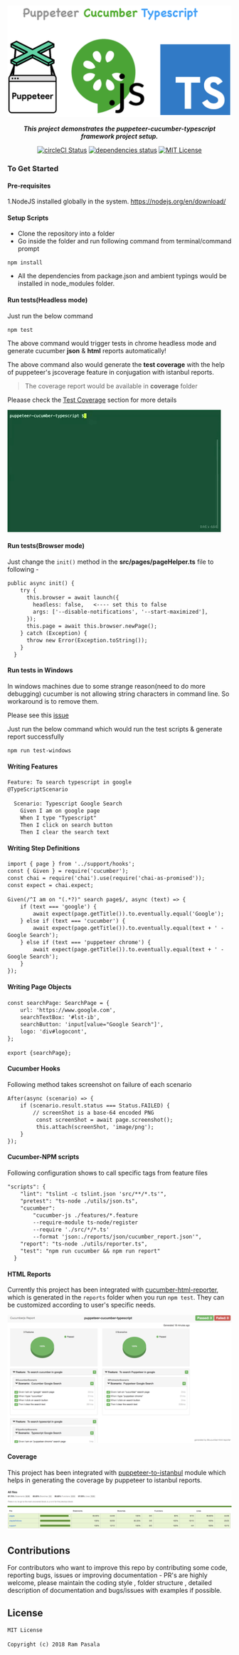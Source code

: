 <p align="center">
<img src= "./images/pct.png" height=250
alt="titleImage.png"/>
</p>

<p align="center">
   <i><strong>This project demonstrates the puppeteer-cucumber-typescript framework project setup.
</strong></i>
<p>

<p align="center">
<a href="https://circleci.com/gh/igniteram/puppeteer-cucumber-typescript/tree/master"><img alt="circleCI Status" src="https://circleci.com/gh/igniteram/puppeteer-cucumber-typescript/tree/master.svg?style=shield"></a>
<a href="https://david-dm.org/igniteram/puppeteer-cucumber-typescript"><img alt="dependencies status" src="https://david-dm.org/igniteram/puppeteer-cucumber-typescript.svg"></a>
<a href="https://opensource.org/licenses/MIT"><img alt="MIT License" src="https://img.shields.io/dub/l/vibe-d.svg"></a>
</p>

### To Get Started

#### Pre-requisites
1.NodeJS installed globally in the system.
https://nodejs.org/en/download/

#### Setup Scripts
* Clone the repository into a folder
* Go inside the folder and run following command from terminal/command prompt
```
npm install 
```
* All the dependencies from package.json and ambient typings would be installed in node_modules folder.

#### Run tests(Headless mode) 

Just run the below command

```
npm test
```
The above command would trigger tests in chrome headless mode and generate cucumber **json** & **html** reports automatically!

The above command also would generate the **test coverage** with the help of puppeteer's jscoverage feature in conjugation with istanbul reports.

> The coverage report would be available in **coverage** folder

Pleaase check the [Test Coverage](#Coverage) section for more details


<p>
<img src= "./images/result.gif" alt="result.gif"/>
</p>

#### Run tests(Browser mode)

Just change the `init()` method in the **src/pages/pageHelper.ts** file to following -

```
public async init() {
    try {
      this.browser = await launch({
        headless: false,   <---- set this to false
        args: ['--disable-notifications', '--start-maximized'],
      });
      this.page = await this.browser.newPage();
    } catch (Exception) {
      throw new Error(Exception.toString());
    }
  }
```

#### Run tests in Windows

In windows machines due to some strange reason(need to do more debugging) cucumber is not allowing string characters in command line. So workaround is to remove them.

Please see this [issue](https://github.com/igniteram/puppeteer-cucumber-typescript/issues/10) 

Just run the below command which would run the test scripts & generate report successfully

```
npm run test-windows
```

#### Writing Features
```
Feature: To search typescript in google
@TypeScriptScenario

  Scenario: Typescript Google Search
    Given I am on google page
    When I type "Typescript"
    Then I click on search button
    Then I clear the search text
```
#### Writing Step Definitions
    
```
import { page } from '../support/hooks';
const { Given } = require('cucumber');
const chai = require('chai').use(require('chai-as-promised'));
const expect = chai.expect;

Given(/^I am on "(.*?)" search page$/, async (text) => {
    if (text === 'google') {
        await expect(page.getTitle()).to.eventually.equal('Google');
    } else if (text === 'cucumber') {
        await expect(page.getTitle()).to.eventually.equal(text + ' - Google Search');
    } else if (text === 'puppeteer chrome') {
        await expect(page.getTitle()).to.eventually.equal(text + ' - Google Search');
    }
});

```

#### Writing Page Objects
```
const searchPage: SearchPage = {
    url: 'https://www.google.com',
    searchTextBox: '#lst-ib',
    searchButton: 'input[value="Google Search"]',
    logo: 'div#logocont',
};

export {searchPage};
```
#### Cucumber Hooks
Following method takes screenshot on failure of each scenario
```
After(async (scenario) => {
    if (scenario.result.status === Status.FAILED) {
        // screenShot is a base-64 encoded PNG
         const screenShot = await page.screenshot();
         this.attach(screenShot, 'image/png');
    }
});
```
#### Cucumber-NPM scripts
Following configuration shows to call specific tags from feature files
```
"scripts": {
    "lint": "tslint -c tslint.json 'src/**/*.ts'",
    "pretest": "ts-node ./utils/json.ts",
    "cucumber": 
        "cucumber-js ./features/*.feature 
        --require-module ts-node/register 
        --require './src/*/*.ts' 
        --format 'json:./reports/json/cucumber_report.json'",
    "report": "ts-node ./utils/reporter.ts",
    "test": "npm run cucumber && npm run report"
  }
```
#### HTML Reports
Currently this project has been integrated with [cucumber-html-reporter](https://github.com/gkushang/cucumber-html-reporter), which is generated in the `reports` folder when you run `npm test`.
They can be customized according to user's specific needs.

![cucumberreporterscreen](./images/report.png)

#### Coverage

This project has been integrated with [puppeteer-to-istanbul](https://github.com/istanbuljs/puppeteer-to-istanbul) module which helps in generating the coverage by puppeteer to istanbul reports.

![coverage](./images/coverage.png)

## Contributions
For contributors who want to improve this repo by contributing some code, reporting bugs, issues or improving documentation - PR's are highly welcome, please maintain the coding style , folder structure , detailed description of documentation and bugs/issues with examples if possible.

## License
```   
MIT License

Copyright (c) 2018 Ram Pasala
```
